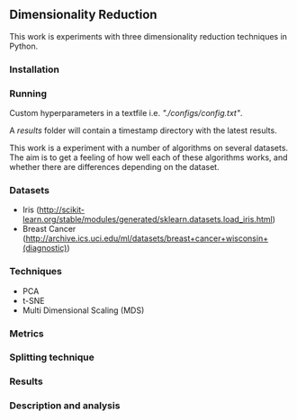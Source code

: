 ## Dimensionality Reduction
This work is experiments with three dimensionality reduction techniques in Python.

### Installation

### Running

Custom hyperparameters in a textfile i.e. _"./configs/config.txt"_.


A _results_ folder will contain a timestamp directory with the latest results.

This work is a experiment with a number of algorithms on several datasets.
The aim is to get a feeling of how well each of these algorithms works, 
and whether there are differences depending on the dataset.

### Datasets
* Iris (http://scikit-learn.org/stable/modules/generated/sklearn.datasets.load_iris.html) 
* Breast Cancer (http://archive.ics.uci.edu/ml/datasets/breast+cancer+wisconsin+(diagnostic))

### Techniques
* PCA
* t-SNE
* Multi Dimensional Scaling (MDS)

### Metrics

### Splitting technique

### Results

### Description and analysis